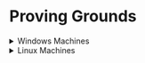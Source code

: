 # Proving Grounds

<details>

<summary>Windows Machines</summary>

* [ ] HelpDesk
* [ ] Squid
* [ ] Slort
* [ ] AuthBy
* [x] [UT99](https://lojique.gitbook.io/proving-grounds-1/v/ut99/)
* [x] [MeatHead](https://lojique.gitbook.io/windows/v/meathead/)
* [ ] Jacko
* [ ] Medjed
* [x] [Algeron](https://lojique.gitbook.io/windows/v/algernon-1/)
* [x] [Hutch](https://lojique.gitbook.io/windows/v/hutch/)
* [ ] Shenzi
* [ ] DVR4
* [x] [Internal](https://lojique.gitbook.io/windows/v/internal/)
* [ ] Craft
* [ ] Vault
* [ ] BillyBoss

</details>

<details>

<summary>Linux Machines</summary>

* [x] [ClamAV](https://lojique.gitbook.io/proving-grounds-1/v/clamav/)
* [ ] Tico
* [ ] Fail
* [ ] Nibbles
* [ ] Banzai
* [ ] Hunit
* [ ] Zino
* [ ] Peppo
* [ ] Dibble
* [ ] Hetemit
* [ ] Sybaris
* [ ] ZenPhoto
* [ ] Readys
* [ ] Nukem
* [ ] Walla
* [ ] Pelican
* [ ] Snookums
* [ ] Exfiltrated
* [ ] Twiggy
* [ ] Bratarina
* [ ] BlackGate
* [ ] Sirol

</details>
